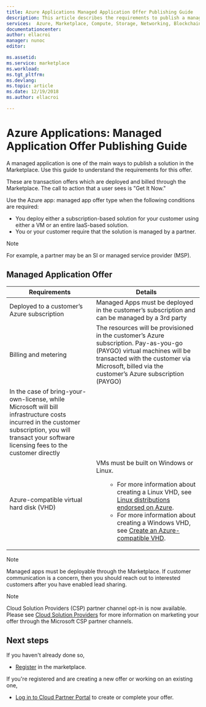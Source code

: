 ```yaml
---
title: Azure Applications Managed Application Offer Publishing Guide
description: This article describes the requirements to publish a managed application in the Marketplace
services:  Azure, Marketplace, Compute, Storage, Networking, Blockchain, Security
documentationcenter:
author: ellacroi
manager: nunoc
editor:

ms.assetid: 
ms.service: marketplace
ms.workload: 
ms.tgt_pltfrm: 
ms.devlang: 
ms.topic: article
ms.date: 12/19/2018
ms.author: ellacroi

---
```


# Azure Applications: Managed Application Offer Publishing Guide

A managed application is one of the main ways to publish a solution in the Marketplace. Use this guide to understand the requirements for this offer. 

These are transaction offers which are deployed and billed through the Marketplace. The call to action that a user sees is "Get It Now."

Use the Azure app: managed app offer type when the following conditions are required:
- You deploy either a subscription-based solution for your customer using either a VM or an entire IaaS-based solution.
- You or your customer require that the solution is managed by a partner.

>[!NOTE]
>For example, a partner may be an SI or managed service provider (MSP).  

## Managed Application Offer

|Requirements |Details  |
|---------|---------|
|Deployed to a customer’s Azure subscription | Managed Apps must be deployed in the customer’s subscription and can be managed by a 3rd party | 
|Billing and metering    |  The resources will be provisioned in the customer’s Azure subscription. Pay-as-you-go (PAYGO) virtual machines will be transacted with the customer via Microsoft, billed via the customer’s Azure subscription (PAYGO) 
In the case of bring-your-own-license, while Microsoft will bill infrastructure costs incurred in the customer subscription, you will transact your software licensing fees to the customer directly        |
|Azure-compatible virtual hard disk (VHD)    |   VMs must be built on Windows or Linux.<ul> <ul> <li>For more information about creating a Linux VHD, see [Linux distributions endorsed on Azure](https://docs.microsoft.com/azure/virtual-machines/linux/endorsed-distros).</li> <li>For more information about creating a Windows VHD, see [Create an Azure-compatible VHD](./cloud-partner-portal/virtual-machine/cpp-create-vhd.md).</li> </ul> |

>[!NOTE]
> Managed apps must be deployable through the Marketplace. If customer communication is a concern, then you should reach out to interested customers after you have enabled lead sharing.  

>[!Note]
>Cloud Solution Providers (CSP) partner channel opt-in is now available.  Please see [Cloud Solution Providers](./cloud-solution-providers.md) for more information on marketing your offer through the Microsoft CSP partner channels.

## Next steps
If you haven't already done so, 

- [Register](https://azuremarketplace.microsoft.com/sell) in the marketplace.

If you're registered and are creating a new offer or working on an existing one,

- [Log in to Cloud Partner Portal](https://cloudpartner.azure.com) to create or complete your offer.
